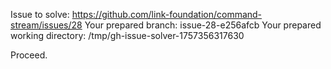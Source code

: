 Issue to solve: https://github.com/link-foundation/command-stream/issues/28
Your prepared branch: issue-28-e256afcb
Your prepared working directory: /tmp/gh-issue-solver-1757356317630

Proceed.